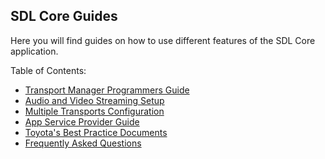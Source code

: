 ## SDL Core Guides

Here you will find guides on how to use different features of the SDL Core application.

Table of Contents:

- [Transport Manager Programmers Guide](../transport-manager-programming/)
- [Audio and Video Streaming Setup](../audio-and-video-streaming-setup/)
- [Multiple Transports Configuration](../multiple-transports-configuration/)
- [App Service Provider Guide](../app-service-provider-guide/)
- [Toyota's Best Practice Documents](../best_practice)
- [Frequently Asked Questions](../faq)

